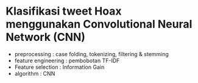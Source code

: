# Klasifikasi tweet Hoax menggunakan Convolutional Neural Network (CNN) 


- preprocessing : case folding, tokenizing, filtering & stemming
- feature engineering : pembobotan TF-IDF
- Feature selection : Information Gain
- algorithm : CNN
